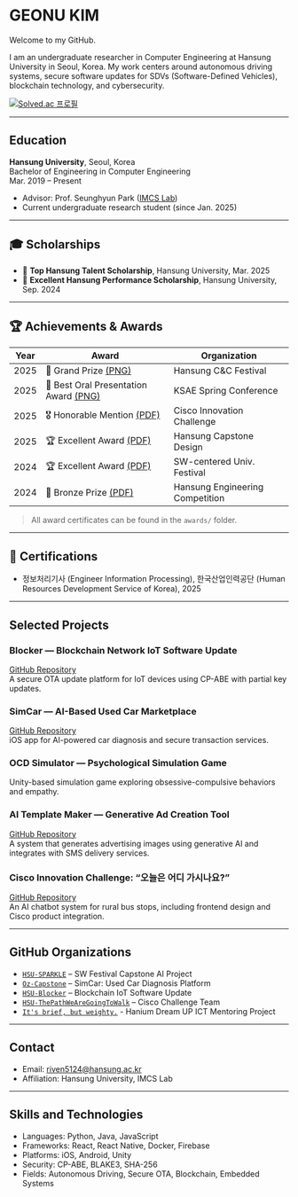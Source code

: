 # GEONU KIM

Welcome to my GitHub.

I am an undergraduate researcher in Computer Engineering at Hansung University in Seoul, Korea. My work centers around autonomous driving systems, secure software updates for SDVs (Software-Defined Vehicles), blockchain technology, and cybersecurity.


[![Solved.ac 프로필](http://mazassumnida.wtf/api/v2/generate_badge?boj=kermit7520k)](https://solved.ac/profile/kermit7520k)

---

## Education

**Hansung University**, Seoul, Korea  
Bachelor of Engineering in Computer Engineering  
Mar. 2019 – Present  
- Advisor: Prof. Seunghyun Park ([IMCS Lab](https://imcslab.github.io/))  
- Current undergraduate research student (since Jan. 2025)

---

## 🎓 Scholarships

- 🏅 **Top Hansung Talent Scholarship**, Hansung University, Mar. 2025  
- 🥈 **Excellent Hansung Performance Scholarship**, Hansung University, Sep. 2024

---

## 🏆 Achievements & Awards

| Year | Award | Organization |
|------|-------|--------------|
| 2025 | 🥇 Grand Prize [(PNG)]() | Hansung C&C Festival |
| 2025 | 🥇 Best Oral Presentation Award [(PNG)](./awards/ksae_2025.png) | KSAE Spring Conference |
| 2025 | 🎖️ Honorable Mention [(PDF)](./awards/cisco_2025.pdf) | Cisco Innovation Challenge |
| 2025 | 🏆 Excellent Award [(PDF)](./awards/capstone_spring_2025.pdf) | Hansung Capstone Design |
| 2024 | 🏆 Excellent Award [(PDF)](./awards/sw_festival_2024.pdf) | SW-centered Univ. Festival |
| 2024 | 🥉 Bronze Prize [(PDF)](./awards/engineering_2024.pdf) | Hansung Engineering Competition |

> All award certificates can be found in the `awards/` folder.

---

## 📜 Certifications

- 정보처리기사 (Engineer Information Processing), 한국산업인력공단 (Human Resources Development Service of Korea), 2025

---

## Selected Projects

### Blocker — Blockchain Network IoT Software Update  
[GitHub Repository](https://github.com/HSU-Blocker)  
A secure OTA update platform for IoT devices using CP-ABE with partial key updates.

### SimCar — AI-Based Used Car Marketplace  
[GitHub Repository](https://github.com/Oz-Capstone)  
iOS app for AI-powered car diagnosis and secure transaction services.

### OCD Simulator — Psychological Simulation Game  
Unity-based simulation game exploring obsessive-compulsive behaviors and empathy.

### AI Template Maker — Generative Ad Creation Tool  
[GitHub Repository](https://github.com/HSU-SPARKLE)  
A system that generates advertising images using generative AI and integrates with SMS delivery services.

### Cisco Innovation Challenge: “오늘은 어디 가시나요?”  
[GitHub Repository](https://github.com/HSU-ThePathWeAreGoingToWalk)  
An AI chatbot system for rural bus stops, including frontend design and Cisco product integration.

---

## GitHub Organizations

- [`HSU-SPARKLE`](https://github.com/HSU-SPARKLE) – SW Festival Capstone AI Project  
- [`Oz-Capstone`](https://github.com/Oz-Capstone) – SimCar: Used Car Diagnosis Platform  
- [`HSU-Blocker`](https://github.com/HSU-Blocker) – Blockchain IoT Software Update  
- [`HSU-ThePathWeAreGoingToWalk`](https://github.com/HSU-ThePathWeAreGoingToWalk) – Cisco Challenge Team
- [`It's brief, but weighty.`](https://github.com/2-Clips) - Hanium Dream UP ICT Mentoring Project

---

## Contact

- Email: [riven5124@hansung.ac.kr](mailto:riven5124@hansung.ac.kr)  
- Affiliation: Hansung University, IMCS Lab

---

## Skills and Technologies

- Languages: Python, Java, JavaScript  
- Frameworks: React, React Native, Docker, Firebase  
- Platforms: iOS, Android, Unity  
- Security: CP-ABE, BLAKE3, SHA-256  
- Fields: Autonomous Driving, Secure OTA, Blockchain, Embedded Systems
